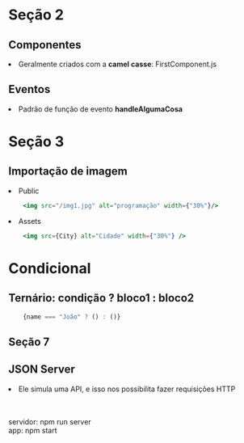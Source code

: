<h1>Seção 2</h1>
<h2> Componentes</h2>
<li>Geralmente criados com a <b>camel casse</b>: FirstComponent.js</li>

<h2> Eventos </h2>
<li>Padrão de função de evento <b>handleAlgumaCosa</b></li>

<h1>Seção 3</h1>
<h2>Importação de imagem</h2>
<li>Public</li>

```jsx
    <img src="/img1.jpg" alt="programação" width={"30%"}/>
```

<li>Assets</li>

```jsx
    <img src={City} alt="Cidade" width={"30%"} />
```

<h1>Condicional</h1>
<h2>Ternário: condição ? bloco1 : bloco2</h2>

```jsx
    {name === "João" ? () : ()}
```


<h2>Seção 7</h2>
<h2>JSON Server</h2>
<li>Ele simula uma API, e isso nos possibilita fazer requisições HTTP</li> </br></br>


<p>
    servidor: npm run server </br>
    app: npm start
</p>